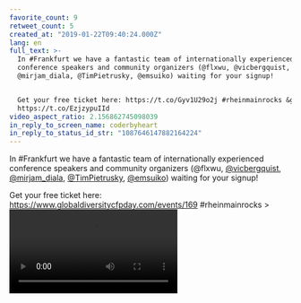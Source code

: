 ```yaml
---
favorite_count: 9
retweet_count: 5
created_at: "2019-01-22T09:40:24.000Z"
lang: en
full_text: >-
  In #Frankfurt we have a fantastic team of internationally experienced
  conference speakers and community organizers (@flxwu, @vicbergquist,
  @mirjam_diala, @TimPietrusky, @emsuiko) waiting for your signup!


  Get your free ticket here: https://t.co/Gyv1U29o2j #rheinmainrocks &gt;
  https://t.co/EzjzypuIId
video_aspect_ratio: 2.156862745098039
in_reply_to_screen_name: coderbyheart
in_reply_to_status_id_str: "1087646147882164224"
---
```


In #Frankfurt we have a fantastic team of internationally experienced conference
speakers and community organizers (@flxwu,
[@vicbergquist](https://twitter.com/vicbergquist),
[@mirjam_diala](https://twitter.com/mirjam_diala),
[@TimPietrusky](https://twitter.com/TimPietrusky),
[@emsuiko](https://twitter.com/emsuiko)) waiting for your signup!

Get your free ticket here: <https://www.globaldiversitycfpday.com/events/169>
#rheinmainrocks &gt;
![Embedded Video](https://twitter-media-coderbyheart.s3.eu-north-1.amazonaws.com/1087646149954088960-DxgXXnJW0AAI36g.mp4)

